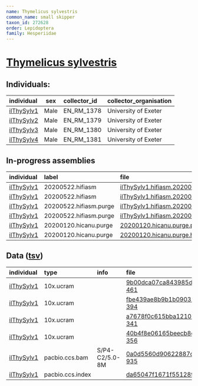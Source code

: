 ```yaml
---
name: Thymelicus sylvestris
common_name: small skipper
taxon_id: 272628
order: Lepidoptera
family: Hesperiidae
---
```


# [Thymelicus sylvestris](https://www.ebi.ac.uk/ena/data/taxonomy/v1/taxon/tax-id/272628)

## Individuals:

| individual | sex | collector_id | collector_organisation |
| :--------- | :-: | :----------- | :--------------------- |
| [ilThySylv1](ilThySylv1.md) | Male | EN_RM_1378 | University of Exeter |
| [ilThySylv2](ilThySylv2.md) | Male | EN_RM_1379 | University of Exeter |
| [ilThySylv3](ilThySylv3.md) | Male | EN_RM_1380 | University of Exeter |
| [ilThySylv4](ilThySylv4.md) | Male | EN_RM_1381 | University of Exeter |

## In-progress assemblies

| individual | label | file |
| :--------- | :---- | :--- |
| [ilThySylv1](ilThySylv1.md) | 20200522.hifiasm | [ilThySylv1.hifiasm.20200522.p_ctg.fasta.gz](https://darwin.cog.sanger.ac.uk/insects/Thymelicus_sylvestris/ilThySylv1/assemblies/working/20200522.hifiasm/ilThySylv1.hifiasm.20200522.p_ctg.fasta.gz) |
| [ilThySylv1](ilThySylv1.md) | 20200522.hifiasm | [ilThySylv1.hifiasm.20200522.a_ctg.fasta.gz](https://darwin.cog.sanger.ac.uk/insects/Thymelicus_sylvestris/ilThySylv1/assemblies/working/20200522.hifiasm/ilThySylv1.hifiasm.20200522.a_ctg.fasta.gz) |
| [ilThySylv1](ilThySylv1.md) | 20200522.hifiasm.purge | [ilThySylv1.hifiasm.20200522.purged.htigs.fasta.gz](https://darwin.cog.sanger.ac.uk/insects/Thymelicus_sylvestris/ilThySylv1/assemblies/working/20200522.hifiasm.purge/ilThySylv1.hifiasm.20200522.purged.htigs.fasta.gz) |
| [ilThySylv1](ilThySylv1.md) | 20200522.hifiasm.purge | [ilThySylv1.hifiasm.20200522.purged.fasta.gz](https://darwin.cog.sanger.ac.uk/insects/Thymelicus_sylvestris/ilThySylv1/assemblies/working/20200522.hifiasm.purge/ilThySylv1.hifiasm.20200522.purged.fasta.gz) |
| [ilThySylv1](ilThySylv1.md) | 20200120.hicanu.purge | [20200120.hicanu.purge.prim.fasta.gz](https://darwin.cog.sanger.ac.uk/insects/Thymelicus_sylvestris/ilThySylv1/assemblies/working/20200120.hicanu.purge/20200120.hicanu.purge.prim.fasta.gz) |
| [ilThySylv1](ilThySylv1.md) | 20200120.hicanu.purge | [20200120.hicanu.purge.htig.fasta.gz](https://darwin.cog.sanger.ac.uk/insects/Thymelicus_sylvestris/ilThySylv1/assemblies/working/20200120.hicanu.purge/20200120.hicanu.purge.htig.fasta.gz) |

## Data ([tsv](Thymelicus_sylvestris_data.tsv))

| individual | type | info | file |
| :--------- | :--- | :--- | :--- |
| [ilThySylv1](ilThySylv1.md) | 10x.ucram |  | [9b00dca07ca843985d89e72d90f650a9-461](https://darwin.cog.sanger.ac.uk/insects/Thymelicus_sylvestris/ilThySylv1/genomic_data/10x/33610_7%231.cram) |
| [ilThySylv1](ilThySylv1.md) | 10x.ucram |  | [fbe439ae8b9b1b0903220ae0943b0d7a-394](https://darwin.cog.sanger.ac.uk/insects/Thymelicus_sylvestris/ilThySylv1/genomic_data/10x/33610_7%232.cram) |
| [ilThySylv1](ilThySylv1.md) | 10x.ucram |  | [a7678f0c615bba12106f94dfdae65589-341](https://darwin.cog.sanger.ac.uk/insects/Thymelicus_sylvestris/ilThySylv1/genomic_data/10x/33610_7%233.cram) |
| [ilThySylv1](ilThySylv1.md) | 10x.ucram |  | [40b4f8e06165beecb8c9b091484131ae-356](https://darwin.cog.sanger.ac.uk/insects/Thymelicus_sylvestris/ilThySylv1/genomic_data/10x/33610_7%234.cram) |
| [ilThySylv1](ilThySylv1.md) | pacbio.ccs.bam | S/P4-C2/5.0-8M | [0a0d5560d90622887c611f62261e1581-935](https://darwin.cog.sanger.ac.uk/insects/Thymelicus_sylvestris/ilThySylv1/genomic_data/pacbio/m64097_191224_194147.ccs.bam) |
| [ilThySylv1](ilThySylv1.md) | pacbio.ccs.index |  | [da65047f1671f5512897500f1e9bafb5-2](https://darwin.cog.sanger.ac.uk/insects/Thymelicus_sylvestris/ilThySylv1/genomic_data/pacbio/m64097_191224_194147.ccs.bam.pbi) |
